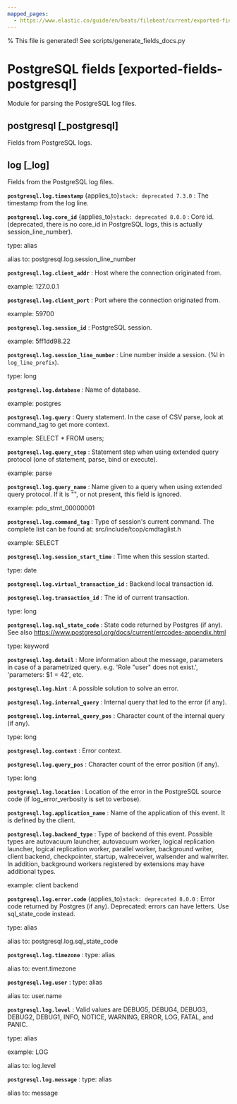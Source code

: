 ```yaml
---
mapped_pages:
  - https://www.elastic.co/guide/en/beats/filebeat/current/exported-fields-postgresql.html
---
```


% This file is generated! See scripts/generate_fields_docs.py

# PostgreSQL fields [exported-fields-postgresql]

Module for parsing the PostgreSQL log files.

## postgresql [_postgresql]

Fields from PostgreSQL logs.

## log [_log]

Fields from the PostgreSQL log files.

**`postgresql.log.timestamp`** {applies_to}`stack: deprecated 7.3.0`
:   The timestamp from the log line.


**`postgresql.log.core_id`** {applies_to}`stack: deprecated 8.0.0`
:   Core id. (deprecated, there is no core_id in PostgreSQL logs, this is actually session_line_number).

type: alias

alias to: postgresql.log.session_line_number


**`postgresql.log.client_addr`**
:   Host where the connection originated from.

example: 127.0.0.1


**`postgresql.log.client_port`**
:   Port where the connection originated from.

example: 59700


**`postgresql.log.session_id`**
:   PostgreSQL session.

example: 5ff1dd98.22


**`postgresql.log.session_line_number`**
:   Line number inside a session. (%l in `log_line_prefix`).

type: long


**`postgresql.log.database`**
:   Name of database.

example: postgres


**`postgresql.log.query`**
:   Query statement. In the case of CSV parse, look at command_tag to get more context.

example: SELECT * FROM users;


**`postgresql.log.query_step`**
:   Statement step when using extended query protocol (one of statement, parse, bind or execute).

example: parse


**`postgresql.log.query_name`**
:   Name given to a query when using extended query protocol. If it is "<unnamed>", or not present, this field is ignored.

example: pdo_stmt_00000001


**`postgresql.log.command_tag`**
:   Type of session's current command. The complete list can be found at: src/include/tcop/cmdtaglist.h

example: SELECT


**`postgresql.log.session_start_time`**
:   Time when this session started.

type: date


**`postgresql.log.virtual_transaction_id`**
:   Backend local transaction id.


**`postgresql.log.transaction_id`**
:   The id of current transaction.

type: long


**`postgresql.log.sql_state_code`**
:   State code returned by Postgres (if any). See also https://www.postgresql.org/docs/current/errcodes-appendix.html

type: keyword


**`postgresql.log.detail`**
:   More information about the message, parameters in case of a parametrized query. e.g. 'Role \"user\" does not exist.', 'parameters: $1 = 42', etc.


**`postgresql.log.hint`**
:   A possible solution to solve an error.


**`postgresql.log.internal_query`**
:   Internal query that led to the error (if any).


**`postgresql.log.internal_query_pos`**
:   Character count of the internal query (if any).

type: long


**`postgresql.log.context`**
:   Error context.


**`postgresql.log.query_pos`**
:   Character count of the error position (if any).

type: long


**`postgresql.log.location`**
:   Location of the error in the PostgreSQL source code (if log_error_verbosity is set to verbose).


**`postgresql.log.application_name`**
:   Name of the application of this event. It is defined by the client.


**`postgresql.log.backend_type`**
:   Type of backend of this event. Possible types are autovacuum launcher, autovacuum worker, logical replication launcher, logical replication worker, parallel worker, background writer, client backend, checkpointer, startup, walreceiver, walsender and walwriter. In addition, background workers registered by extensions may have additional types.

example: client backend


**`postgresql.log.error.code`** {applies_to}`stack: deprecated 8.0.0`
:   Error code returned by Postgres (if any). Deprecated: errors can have letters. Use sql_state_code instead.

type: alias

alias to: postgresql.log.sql_state_code


**`postgresql.log.timezone`**
:   type: alias

alias to: event.timezone


**`postgresql.log.user`**
:   type: alias

alias to: user.name


**`postgresql.log.level`**
:   Valid values are DEBUG5, DEBUG4, DEBUG3, DEBUG2, DEBUG1, INFO, NOTICE, WARNING, ERROR, LOG, FATAL, and PANIC.

type: alias

example: LOG

alias to: log.level


**`postgresql.log.message`**
:   type: alias

alias to: message


